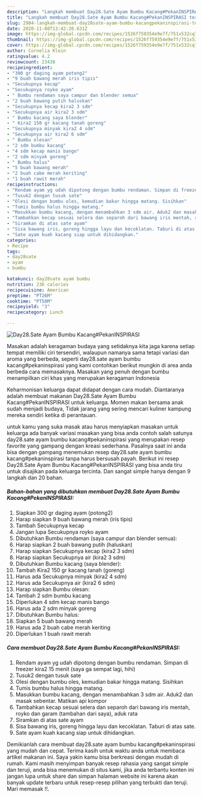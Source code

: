 ```yaml
---
description: "Langkah membuat Day28.Sate Ayam Bumbu Kacang#PekanINSPIRASI terupdate"
title: "Langkah membuat Day28.Sate Ayam Bumbu Kacang#PekanINSPIRASI terupdate"
slug: 2984-langkah-membuat-day28sate-ayam-bumbu-kacangpekaninspirasi-terupdate
date: 2020-11-08T13:42:20.631Z
image: https://img-global.cpcdn.com/recipes/1526f759354e9e7f/751x532cq70/day28sate-ayam-bumbu-kacangpekaninspirasi-foto-resep-utama.jpg
thumbnail: https://img-global.cpcdn.com/recipes/1526f759354e9e7f/751x532cq70/day28sate-ayam-bumbu-kacangpekaninspirasi-foto-resep-utama.jpg
cover: https://img-global.cpcdn.com/recipes/1526f759354e9e7f/751x532cq70/day28sate-ayam-bumbu-kacangpekaninspirasi-foto-resep-utama.jpg
author: Cornelia Klein
ratingvalue: 4.2
reviewcount: 23438
recipeingredient:
- "300 gr daging ayam potong2"
- "9 buah bawang merah iris tipis"
- "Secukupnya kecap"
- "Secukupnya royko ayam"
- " Bumbu rendaman saya campur dan blender semua"
- "2 buah bawang putih haluskan"
- "Secukupnya kecap kira2 3 sdm"
- "Secukupnya air kira2 3 sdm"
- " Bumbu kacang saya blender"
- " Kira2 150 gr kacang tanah goreng"
- "Secukupnya minyak kira2 4 sdm"
- "Secukupnya air kira2 6 sdm"
- " Bumbu olesan"
- "2 sdm bumbu kacang"
- "4 sdm kecap manis bango"
- "2 sdm minyak goreng"
- " Bumbu halus"
- "5 buah bawang merah"
- "2 buah cabe merah keriting"
- "1 buah rawit merah"
recipeinstructions:
- "Rendam ayam yg udah dipotong dengan bumbu rendaman. Simpan di freezer kira2 15 menit (saya ga sempat lagi, hihi)"
- "Tusuk2 dengan tusuk sate"
- "Olesi dengan bumbu oles, kemudian bakar hingga matang. Sisihkan"
- "Tumis bumbu halus hingga matang."
- "Masukkan bumbu kacang, dengan menambahkan 3 sdm air. Aduk2 dan masak sebentar. Matikan api kompor"
- "Tambahkan kecap sesuai selera dan separoh dari bawang iris mentah, royko dan garam (tambahan dari saya), aduk rata"
- "Siramkan di atas sate ayam"
- "Sisa bawang iris, goreng hingga layu dan kecoklatan. Taburi di atas sate."
- "Sate ayam kuah kacang siap untuk dihidangkan."
categories:
- Recipe
tags:
- day28sate
- ayam
- bumbu

katakunci: day28sate ayam bumbu 
nutrition: 236 calories
recipecuisine: American
preptime: "PT26M"
cooktime: "PT50M"
recipeyield: "3"
recipecategory: Lunch

---
```



![Day28.Sate Ayam Bumbu Kacang#PekanINSPIRASI](https://img-global.cpcdn.com/recipes/1526f759354e9e7f/751x532cq70/day28sate-ayam-bumbu-kacangpekaninspirasi-foto-resep-utama.jpg)

Masakan adalah keragaman budaya yang setidaknya kita jaga karena setiap tempat memiliki ciri tersendiri, walaupun namanya sama tetapi variasi dan aroma yang berbeda, seperti day28.sate ayam bumbu kacang#pekaninspirasi yang kami contohkan berikut mungkin di area anda berbeda cara memasaknya. Masakan yang penuh dengan bumbu menampilkan ciri khas yang merupakan keragaman Indonesia



Keharmonisan keluarga dapat didapat dengan cara mudah. Diantaranya adalah membuat makanan Day28.Sate Ayam Bumbu Kacang#PekanINSPIRASI untuk keluarga. Momen makan bersama anak sudah menjadi budaya, Tidak jarang yang sering mencari kuliner kampung mereka sendiri ketika di perantauan.

untuk kamu yang suka masak atau harus menyiapkan masakan untuk keluarga ada banyak variasi masakan yang bisa anda contoh salah satunya day28.sate ayam bumbu kacang#pekaninspirasi yang merupakan resep favorite yang gampang dengan kreasi sederhana. Pasalnya saat ini anda bisa dengan gampang menemukan resep day28.sate ayam bumbu kacang#pekaninspirasi tanpa harus bersusah payah.
Berikut ini resep Day28.Sate Ayam Bumbu Kacang#PekanINSPIRASI yang bisa anda tiru untuk disajikan pada keluarga tercinta. Dan sangat simple hanya dengan 9 langkah dan 20 bahan.


<!--inarticleads1-->

##### Bahan-bahan yang dibutuhkan membuat Day28.Sate Ayam Bumbu Kacang#PekanINSPIRASI:

1. Siapkan 300 gr daging ayam (potong2)
1. Harap siapkan 9 buah bawang merah (iris tipis)
1. Tambah Secukupnya kecap
1. Jangan lupa Secukupnya royko ayam
1. Dibutuhkan  Bumbu rendaman (saya campur dan blender semua):
1. Harap siapkan 2 buah bawang putih (haluskan)
1. Harap siapkan Secukupnya kecap (kira2 3 sdm)
1. Harap siapkan Secukupnya air (kira2 3 sdm)
1. Dibutuhkan  Bumbu kacang (saya blender):
1. Tambah  Kira2 150 gr kacang tanah (goreng)
1. Harus ada Secukupnya minyak (kira2 4 sdm)
1. Harus ada Secukupnya air (kira2 6 sdm)
1. Harap siapkan  Bumbu olesan:
1. Tambah 2 sdm bumbu kacang
1. Diperlukan 4 sdm kecap manis bango
1. Harus ada 2 sdm minyak goreng
1. Dibutuhkan  Bumbu halus:
1. Siapkan 5 buah bawang merah
1. Harus ada 2 buah cabe merah keriting
1. Diperlukan 1 buah rawit merah




<!--inarticleads2-->

##### Cara membuat  Day28.Sate Ayam Bumbu Kacang#PekanINSPIRASI:

1. Rendam ayam yg udah dipotong dengan bumbu rendaman. Simpan di freezer kira2 15 menit (saya ga sempat lagi, hihi)
1. Tusuk2 dengan tusuk sate
1. Olesi dengan bumbu oles, kemudian bakar hingga matang. Sisihkan
1. Tumis bumbu halus hingga matang.
1. Masukkan bumbu kacang, dengan menambahkan 3 sdm air. Aduk2 dan masak sebentar. Matikan api kompor
1. Tambahkan kecap sesuai selera dan separoh dari bawang iris mentah, royko dan garam (tambahan dari saya), aduk rata
1. Siramkan di atas sate ayam
1. Sisa bawang iris, goreng hingga layu dan kecoklatan. Taburi di atas sate.
1. Sate ayam kuah kacang siap untuk dihidangkan.




Demikianlah cara membuat day28.sate ayam bumbu kacang#pekaninspirasi yang mudah dan cepat. Terima kasih untuk waktu anda untuk membaca artikel makanan ini. Saya yakin kamu bisa berkreasi dengan mudah di rumah. Kami masih menyimpan banyak resep rahasia yang sangat simple dan teruji, anda bisa menemukan di situs kami, jika anda terbantu konten ini jangan lupa untuk share dan simpan halaman website ini karena akan banyak update terbaru untuk resep-resep pilihan yang terbukti dan teruji. Mari memasak !!. 
